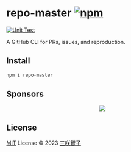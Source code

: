 # repo-master [![npm](https://img.shields.io/npm/v/repo-master.svg)](https://npmjs.com/package/repo-master)

[![Unit Test](https://github.com/sxzz/repo-master/actions/workflows/unit-test.yml/badge.svg)](https://github.com/sxzz/repo-master/actions/workflows/unit-test.yml)

A GitHub CLI for PRs, issues, and reproduction.

## Install

```bash
npm i repo-master
```

## Sponsors

<p align="center">
  <a href="https://cdn.jsdelivr.net/gh/sxzz/sponsors/sponsors.svg">
    <img src='https://cdn.jsdelivr.net/gh/sxzz/sponsors/sponsors.svg'/>
  </a>
</p>

## License

[MIT](./LICENSE) License © 2023 [三咲智子](https://github.com/sxzz)
